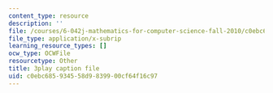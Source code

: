 ```yaml
---
content_type: resource
description: ''
file: /courses/6-042j-mathematics-for-computer-science-fall-2010/c0ebc685934558d9839900cf64f16c97_fAeShezAGLE.vtt
file_type: application/x-subrip
learning_resource_types: []
ocw_type: OCWFile
resourcetype: Other
title: 3play caption file
uid: c0ebc685-9345-58d9-8399-00cf64f16c97
---
```

